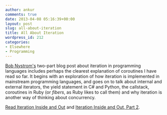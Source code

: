 ```yaml
---
author: ankur
comments: true
date: 2013-04-08 05:16:39+00:00
layout: post
slug: all-about-iteration
title: All About Iteration
wordpress_id: 212
categories:
- Elsewhere
- Programming
---
```


[Bob Nystrom's](http://journal.stuffwithstuff.com) two-part blog post about iteration in programming languages includes perhaps the clearest explanation of coroutines I have read so far. It begins with an exploration of how iteration is implemented in mainstream programming languages, and goes on to talk about internal and external iterators, the yield statement in C# and Python, the callstack, coroutines in Ruby (or _fibers_, as Ruby likes to call them) and why iteration is another way of thinking about concurrency.

[Read Iteration Inside and Out](http://journal.stuffwithstuff.com/2013/01/13/iteration-inside-and-out/) and [Iteration Inside and Out, Part 2](http://journal.stuffwithstuff.com/2013/02/24/iteration-inside-and-out-part-2/).
